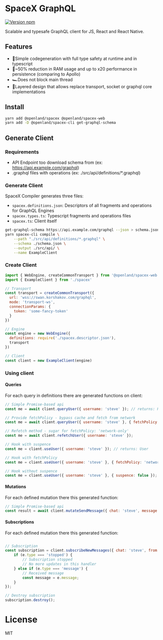 # SpaceX GraphQL

[![Version npm](https://img.shields.io/npm/v/@openland/spacex.svg?logo=npm)](https://www.npmjs.com/package/@openland/spacex)

Scalable and typesafe GraphQL client for JS, React and React Native.

## Features

- 🦺Simple codegeneration with full type safety at runtime and in typescript
- 🚀~50% reduction in RAM usage and up to x20 performance in persistence (comparing to Apollo)
- 🏎Does not block main thread
- 🍰Layered design that allows replace transport, socket or graphql core implementations

## Install

```bash
yarn add @openland/spacex @openland/spacex-web
yarn add -D @openland/spacex-cli get-graphql-schema
```

## Generate Client

### Requirements

- API Endpoint too download schema from (ex: https://api.example.com/graphql)
- .graphql files with operations (ex: ./src/api/definitions/\*.graphql)

### Generate Client

SpaceX Compiler generates three files: 
* `spacex.definitions.json`: Descriptors of all fragments and operations for GraphQL Engines
* `spacex.types.ts`: Typescript fragments and operations files
* `spacex.ts`: Client itself

```bash
get-graphql-schema https://api.example.com/graphql --json > schema.json
yarn spacex-cli compile \
    --path "./src/api/definitions/*.graphql" \
    --schema ./schema.json \
    --output ./src/api/ \
    --name ExampleClient
```

### Create Client

```js
import { WebEngine, createCommonTransport } from '@openland/spacex-web'
import { ExampleClient } from './spacex'

// Transport
const transport = createCommonTransport({
  url: 'wss://swan.korshakov.com/graphql',
  mode: 'transport-ws',
  connectionParams: {
    token: 'some-fancy-token'
  }
})

// Engine
const engine = new WebEngine({
  definitions: require('./spacex.descriptor.json'),
  transport
})

// Client
const client = new ExampleClient(engine)
```

### Using client

#### Queries

For each query in definitions there are generated functions on client:

```js
// Simple Promise-based api
const me = await client.queryUser({ username: 'steve' }); // returns: Promise<User>

// Provide fetchPolicy - bypass cache and fetch from network
const me = await client.queryUser({ username: 'steve' }, { fetchPolicy: 'network-only' });

// Refetch method - sugar for fetchPolicy: 'network-only'
const me = await client.refetchUser({ username: 'steve' });

// Hook with suspence
const me = client.useUser({ username: 'steve' }); // returns: User

// Hook with fetchPolicy
const me = client.useUser({ username: 'steve' }, { fetchPolicy: 'network-only' }); // returns: User

// Hook without suspence
const me = client.useUser({ username: 'steve' }, { suspence: false }); // returns: User | null
```

#### Mutations

For each defined mutation there this generated function:
```js
// Simple Promise-based api
const result = await client.mutateSendMessage({ chat: 'steve', message: 'Hello, SpaceX!' });
```

#### Subscriptions

For each defined mutation there this generated function:
```js

// Subscription
const subscription = client.subscribeNewMessages({ chat: 'steve', from: Date.now() }, handler: (e) => {
    if (e.type === 'stopped') {
        // Subscription stopped
        // No more updates in this handler
    } else if (e.type === 'message') {
        // Received message
        const message = e.message;
    }
});

// Destroy subscription
subscription.destroy();
```

# License
MIT
